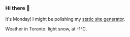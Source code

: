### Hi there :wave:

It's Monday! I might be polishing my [static site generator](https://github.com/bewuethr/pandoc-bash-blog).

Weather in Toronto: light snow, at -1°C.
